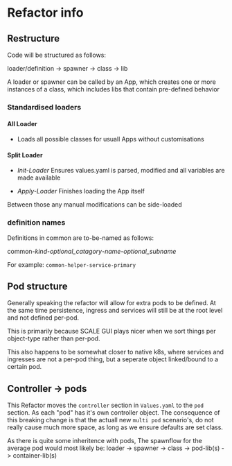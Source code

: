 # Refactor info

## Restructure

Code will be structured as follows:

loader/definition -> spawner -> class -> lib

A loader or spawner can be called by an App, which creates one or more instances of a class, which includes libs that contain pre-defined behavior

### Standardised loaders

#### All Loader

- Loads all possible classes for usuall Apps without customisations


#### Split Loader

- *Init-Loader* Ensures values.yaml is parsed, modified and all variables are made available

- *Apply-Loader* Finishes loading the App itself

Between those any manual modifications can be side-loaded


### definition names

Definitions in common are to-be-named as follows:

common-*kind*-*optional_catagory*-*name*-*optional_subname*

For example:
`common-helper-service-primary`

## Pod structure

Generally speaking the refactor will allow for extra pods to be defined.
At the same time persistence, ingress and services will still be at the root level and not defined per-pod.

This is primarily because SCALE GUI plays nicer when we sort things per object-type rather than per-pod.

This also happens to be somewhat closer to native k8s, where services and ingresses are not a per-pod thing, but a seperate object linked/bound to a certain pod.

## Controller -> pods

This Refactor moves the `controller` section in `Values.yaml` to the `pod` section. As each "pod" has it's own controller object.
The consequence of this breaking change is that the actuall new `multi pod` scenario's, do not really cause much more space, as long as we ensure defaults are set class.

As there is quite some inheritence with pods, The spawnflow for the average pod would most likely be:
loader -> spawner -> class -> pod-lib(s) -> container-lib(s)
